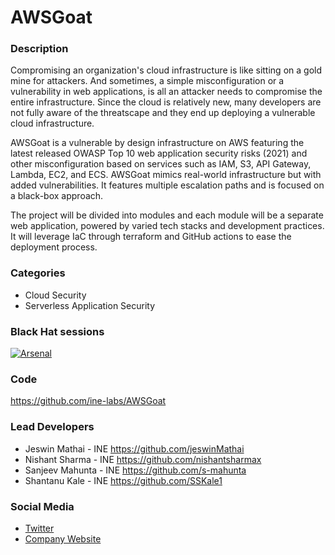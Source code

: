 # AWSGoat

### Description
Compromising an organization's cloud infrastructure is like sitting on a gold mine for attackers. And sometimes, a simple misconfiguration or a vulnerability in web applications, is all an attacker needs to compromise the entire infrastructure. Since the cloud is relatively new, many developers are not fully aware of the threatscape and they end up deploying a vulnerable cloud infrastructure.

AWSGoat is a vulnerable by design infrastructure on AWS featuring the latest released OWASP Top 10 web application security risks (2021) and other misconfiguration based on services such as IAM, S3, API Gateway, Lambda, EC2, and ECS. AWSGoat mimics real-world infrastructure but with added vulnerabilities. It features multiple escalation paths and is focused on a black-box approach.

The project will be divided into modules and each module will be a separate web application, powered by varied tech stacks and development practices. It will leverage IaC through terraform and GitHub actions to ease the deployment process.

### Categories
* Cloud Security
* Serverless Application Security

### Black Hat sessions
[![Arsenal](https://raw.githubusercontent.com/toolswatch/badges/master/arsenal/usa/2022.svg)](https://www.blackhat.com/us-22/arsenal/schedule/index.html#awsgoat--a-damn-vulnerable-aws-infrastructure-27999)


### Code
https://github.com/ine-labs/AWSGoat

### Lead Developers
* Jeswin Mathai - INE https://github.com/jeswinMathai
* Nishant Sharma - INE https://github.com/nishantsharmax
* Sanjeev Mahunta - INE https://github.com/s-mahunta
* Shantanu Kale - INE https://github.com/SSKale1

### Social Media
* [Twitter](https://twitter.com/ine)
* [Company Website](https://ine.com/)
